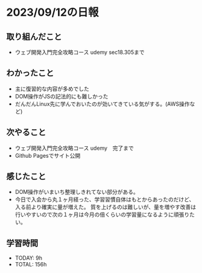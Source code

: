 # 2023/09/12の日報


## 取り組んだこと
- ウェブ開発入門完全攻略コース udemy sec18.305まで


## わかったこと
- 主に復習的な内容が多めでした
- DOM操作がJSの記法的にも難しかった
- だんだんLinux先に学んでおいたのが効いてきている気がする。(AWS操作など)


## 次やること
- ウェブ開発入門完全攻略コース udemy　完了まで
- Github Pagesでサイト公開

## 感じたこと
- DOM操作がいまいち整理しきれてない部分がある。
- 今日で入会から丸１ヶ月経った、学習習慣自体はもとからあったのだけど、入る前より確実に量が増えた。
質を上げるのは難しいが、量を増やす改善は行いやすいので次の１ヶ月は今月の倍くらいの学習量になるように頑張りたい。

## 学習時間
- TODAY: 9h
- TOTAL: 156h
